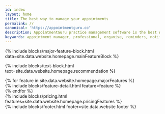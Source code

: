 ```yaml
---
id: index
layout: home
title: The best way to manage your appointments
permalink: //
canonical: 'https://appointmentguru.co'
description: AppointmentGuru practice management software is the best way to manage your appointments and your business
keywords: appointment manager, professional, organise, reminders, notifications, free booking page, book online, practice management, scheduling, calendar, invoicing, physio, biokinetics
---
```


{% include blocks/major-feature-block.html data=site.data.website.homepage.mainFeatureBlock %}

{% include blocks/text-block.html text=site.data.website.homepage.recommendation %}
<div id='product'></div>
{% for feature in site.data.website.homepage.majorFeatures %}
<div class='{% cycle 'light', 'dark' %}' >
{% include blocks/feature-detail.html feature=feature %}
</div>
{% endfor %}

<div id='pricing'></div>
<div class='block' style='padding:0px;' >
{% include blocks/pricing.html features=site.data.website.homepage.pricingFeatures %}
</div>
<script type="text/javascript">
  window.Maitre = {
    uuid: "MFdae61aff02",
    host: "https://appointmentguru.co"
  };
</script>
<!--
<div class='clearfix dark' style='margin-bottom: 80px;' ></div>
 -->
{% include blocks/footer.html footer=site.data.website.footer %}
